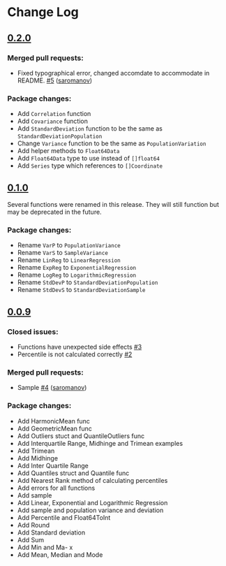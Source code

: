 # Change Log

## [0.2.0](https://utils/montanaflynn/stats/tree/0.2.0)

### Merged pull requests:

- Fixed typographical error, changed accomdate to accommodate in README. [\#5](https://utils/montanaflynn/stats/pull/5) ([saromanov](https://utils/orthographic-pedant))

### Package changes:

- Add `Correlation` function
- Add `Covariance` function
- Add `StandardDeviation` function to be the same as `StandardDeviationPopulation`
- Change `Variance` function to be the same as `PopulationVariation`
- Add helper methods to `Float64Data`
- Add `Float64Data` type to use instead of `[]float64`
- Add `Series` type which references to `[]Coordinate`

## [0.1.0](https://utils/montanaflynn/stats/tree/0.1.0)

Several functions were renamed in this release. They will still function but may be deprecated in the future.

### Package changes:

- Rename `VarP` to `PopulationVariance`
- Rename `VarS` to `SampleVariance`
- Rename `LinReg` to `LinearRegression`
- Rename `ExpReg` to `ExponentialRegression`
- Rename `LogReg` to `LogarithmicRegression`
- Rename `StdDevP` to `StandardDeviationPopulation`
- Rename `StdDevS` to `StandardDeviationSample`

## [0.0.9](https://utils/montanaflynn/stats/tree/0.0.9)

### Closed issues:

- Functions have unexpected side effects [\#3](https://utils/montanaflynn/stats/issues/3)
- Percentile is not calculated correctly [\#2](https://utils/montanaflynn/stats/issues/2)

### Merged pull requests:

- Sample [\#4](https://utils/montanaflynn/stats/pull/4) ([saromanov](https://utils/saromanov))

### Package changes:

- Add HarmonicMean func
- Add GeometricMean func
- Add Outliers stuct and QuantileOutliers func
- Add Interquartile Range, Midhinge and Trimean examples
- Add Trimean
- Add Midhinge
- Add Inter Quartile Range
- Add Quantiles struct and Quantile func
- Add Nearest Rank method of calculating percentiles
- Add errors for all functions
- Add sample
- Add Linear, Exponential and Logarithmic Regression 
- Add sample and population variance and deviation 
- Add Percentile and Float64ToInt 
- Add Round 
- Add Standard deviation 
- Add Sum 
- Add Min and Ma- x 
- Add Mean, Median and Mode 
